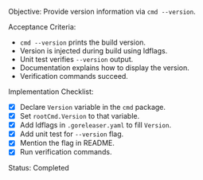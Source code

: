 Objective: Provide version information via `cmd --version`.

Acceptance Criteria:
- `cmd --version` prints the build version.
- Version is injected during build using ldflags.
- Unit test verifies `--version` output.
- Documentation explains how to display the version.
- Verification commands succeed.

Implementation Checklist:
- [x] Declare `Version` variable in the `cmd` package.
- [x] Set `rootCmd.Version` to that variable.
- [x] Add ldflags in `.goreleaser.yaml` to fill `Version`.
- [x] Add unit test for `--version` flag.
- [x] Mention the flag in README.
- [x] Run verification commands.

Status: Completed
